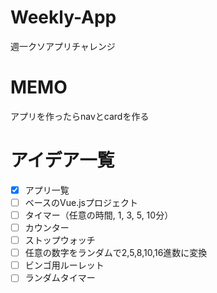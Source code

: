 # Weekly-App
週一クソアプリチャレンジ

# MEMO
アプリを作ったらnavとcardを作る

# アイデア一覧
- [x] アプリ一覧
- [ ] ベースのVue.jsプロジェクト
- [ ] タイマー（任意の時間, 1, 3, 5, 10分）
- [ ] カウンター
- [ ] ストップウォッチ
- [ ] 任意の数字をランダムで2,5,8,10,16進数に変換
- [ ] ビンゴ用ルーレット
- [ ] ランダムタイマー

